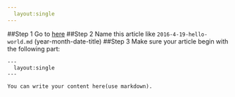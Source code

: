 ```yaml
---
  layout:single
---
```

##Step 1
Go to [here](https://github.com/bwstorlab/bwstorlab.github.io/new/master/_posts)
##Step 2
Name this article like `2016-4-19-hello-world.md` (year-month-date-title)
##Step 3
Make sure your article begin with the following part:
```
---
  layout:single
---

You can write your content here(use markdown).

```
